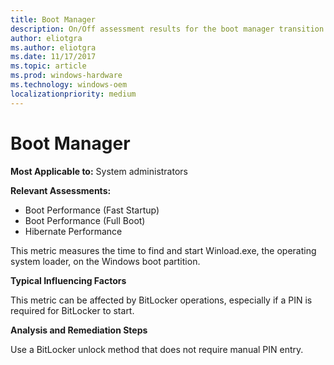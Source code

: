 ```yaml
---
title: Boot Manager
description: On/Off assessment results for the boot manager transition phase 
author: eliotgra
ms.author: eliotgra
ms.date: 11/17/2017
ms.topic: article
ms.prod: windows-hardware
ms.technology: windows-oem
localizationpriority: medium
---
```


# Boot Manager

**Most Applicable to:** System administrators

**Relevant Assessments:**

-   Boot Performance (Fast Startup)
-   Boot Performance (Full Boot)
-   Hibernate Performance

This metric measures the time to find and start Winload.exe, the operating system loader, on the Windows boot partition.

**Typical Influencing Factors**

This metric can be affected by BitLocker operations, especially if a PIN is required for BitLocker to start.

**Analysis and Remediation Steps**

Use a BitLocker unlock method that does not require manual PIN entry.


